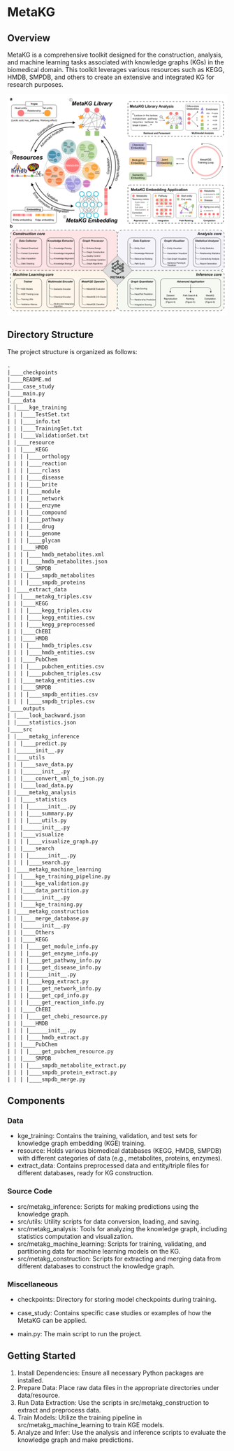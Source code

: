 # MetaKG

## Overview

MetaKG is a comprehensive toolkit designed for the construction, analysis, and machine learning tasks associated with knowledge graphs (KGs) in the biomedical domain. This toolkit leverages various resources such as KEGG, HMDB, SMPDB, and others to create an extensive and integrated KG for research purposes.

![MetaKG Overall Figure](https://github.com/YuxingLu613/MetaKG/blob/08afd663928899262fa06509a4aa50846ab6d83b/MetaKG%20Figure%201.png)

## Directory Structure

The project structure is organized as follows:

```
.
|____checkpoints
|____README.md
|____case_study
|____main.py
|____data
| |____kge_training
| | |____TestSet.txt
| | |____info.txt
| | |____TrainingSet.txt
| | |____ValidationSet.txt
| |____resource
| | |____KEGG
| | | |____orthology
| | | |____reaction
| | | |____rclass
| | | |____disease
| | | |____brite
| | | |____module
| | | |____network
| | | |____enzyme
| | | |____compound
| | | |____pathway
| | | |____drug
| | | |____genome
| | | |____glycan
| | |____HMDB
| | | |____hmdb_metabolites.xml
| | | |____hmdb_metabolites.json
| | |____SMPDB
| | | |____smpdb_metabolites
| | | |____smpdb_proteins
| |____extract_data
| | |____metakg_triples.csv
| | |____KEGG
| | | |____kegg_triples.csv
| | | |____kegg_entities.csv
| | | |____kegg_preprocessed
| | |____ChEBI
| | |____HMDB
| | | |____hmdb_triples.csv
| | | |____hmdb_entities.csv
| | |____PubChem
| | | |____pubchem_entities.csv
| | | |____pubchem_triples.csv
| | |____metakg_entities.csv
| | |____SMPDB
| | | |____smpdb_entities.csv
| | | |____smpdb_triples.csv
|____outputs
| |____look_backward.json
| |____statistics.json
|____src
| |____metakg_inference
| | |____predict.py
| |______init__.py
| |____utils
| | |____save_data.py
| | |______init__.py
| | |____convert_xml_to_json.py
| | |____load_data.py
| |____metakg_analysis
| | |____statistics
| | | |______init__.py
| | | |____summary.py
| | | |____utils.py
| | |______init__.py
| | |____visualize
| | | |____visualize_graph.py
| | |____search
| | | |______init__.py
| | | |____search.py
| |____metakg_machine_learning
| | |____kge_training_pipeline.py
| | |____kge_validation.py
| | |____data_partition.py
| | |______init__.py
| | |____kge_training.py
| |____metakg_construction
| | |____merge_database.py
| | |______init__.py
| | |____Others
| | |____KEGG
| | | |____get_module_info.py
| | | |____get_enzyme_info.py
| | | |____get_pathway_info.py
| | | |____get_disease_info.py
| | | |______init__.py
| | | |____kegg_extract.py
| | | |____get_network_info.py
| | | |____get_cpd_info.py
| | | |____get_reaction_info.py
| | |____ChEBI
| | | |____get_chebi_resource.py
| | |____HMDB
| | | |______init__.py
| | | |____hmdb_extract.py
| | |____PubChem
| | | |____get_pubchem_resource.py
| | |____SMPDB
| | | |____smpdb_metabolite_extract.py
| | | |____smpdb_protein_extract.py
| | | |____smpdb_merge.py
```

## Components

### Data

- kge_training: Contains the training, validation, and test sets for knowledge graph embedding (KGE) training.
- resource: Holds various biomedical databases (KEGG, HMDB, SMPDB) with different categories of data (e.g., metabolites, proteins, enzymes).
- extract_data: Contains preprocessed data and entity/triple files for different databases, ready for KG construction.

### Source Code

- src/metakg_inference: Scripts for making predictions using the knowledge graph.
- src/utils: Utility scripts for data conversion, loading, and saving.
- src/metakg_analysis: Tools for analyzing the knowledge graph, including statistics computation and visualization.
- src/metakg_machine_learning: Scripts for training, validating, and partitioning data for machine learning models on the KG.
- src/metakg_construction: Scripts for extracting and merging data from different databases to construct the knowledge graph.

### Miscellaneous

- checkpoints: Directory for storing model checkpoints during training.
- case_study: Contains specific case studies or examples of how the MetaKG can be applied.

- main.py: The main script to run the project.

## Getting Started

1. Install Dependencies: Ensure all necessary Python packages are installed.
2. Prepare Data: Place raw data files in the appropriate directories under data/resource.
3. Run Data Extraction: Use the scripts in src/metakg_construction to extract and preprocess data.
4. Train Models: Utilize the training pipeline in src/metakg_machine_learning to train KGE models.
5. Analyze and Infer: Use the analysis and inference scripts to evaluate the knowledge graph and make predictions.
